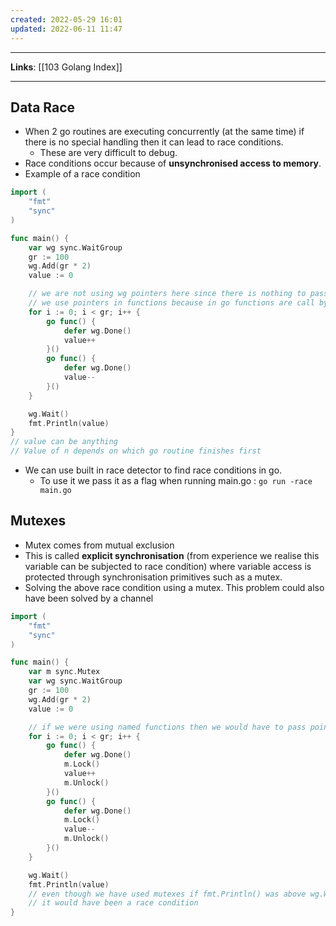 ```yaml
---
created: 2022-05-29 16:01
updated: 2022-06-11 11:47
---
```

---
**Links**: [[103 Golang Index]]

---
## Data Race
- When 2 go routines are executing concurrently (at the same time) if there is no special handling then it can lead to race conditions.
	- These are very difficult to debug.
- Race conditions occur because of **unsynchronised access to memory**. 
- Example of a race condition
```go
import (
	"fmt"
	"sync"
)

func main() {
	var wg sync.WaitGroup
	gr := 100
	wg.Add(gr * 2)
	value := 0

	// we are not using wg pointers here since there is nothing to pass
	// we use pointers in functions because in go functions are call by value
	for i := 0; i < gr; i++ {
		go func() {
			defer wg.Done()
			value++
		}()
		go func() {
			defer wg.Done()
			value--
		}()
	}

	wg.Wait()
	fmt.Println(value)
}
// value can be anything
// Value of n depends on which go routine finishes first
```

- We can use built in race detector to find race conditions in go.
	- To use it we pass it as a flag when running main.go : `go run -race main.go`

## Mutexes
- Mutex comes from mutual exclusion
- This is called **explicit synchronisation** (from experience we realise this variable can be subjected to race condition) where variable access is protected through synchronisation primitives such as a mutex.
- Solving the above race condition using a mutex. This problem could also have been solved by a channel
```go
import (
	"fmt"
	"sync"
)

func main() {
	var m sync.Mutex
	var wg sync.WaitGroup
	gr := 100
	wg.Add(gr * 2)
	value := 0

	// if we were using named functions then we would have to pass pointers to the mutex
	for i := 0; i < gr; i++ {
		go func() {
			defer wg.Done()
			m.Lock()
			value++
			m.Unlock()
		}()
		go func() {
			defer wg.Done()
			m.Lock()
			value--
			m.Unlock()
		}()
	}

	wg.Wait()
	fmt.Println(value)
	// even though we have used mutexes if fmt.Println() was above wg.Wait() then
	// it would have been a race condition
}
```